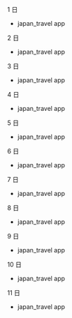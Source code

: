 1 日

- japan_travel app

2 日

- japan_travel app

3 日

- japan_travel app

4 日

- japan_travel app

5 日

- japan_travel app

6 日

- japan_travel app

7 日

- japan_travel app

8 日

- japan_travel app

9 日

- japan_travel app

10 日

- japan_travel app

11 日

- japan_travel app
